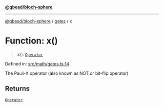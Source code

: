 [**@qbead/bloch-sphere**](../../../../index.md)

***

[@qbead/bloch-sphere](../../../../index.md) / [gates](../index.md) / x

# Function: x()

> **x**(): [`Operator`](../../../../classes/Operator.md)

Defined in: [src/math/gates.ts:14](https://github.com/qbead/bloch-sphere/blob/9ff2dae0481f00679728b83f1e83d06a69a548d1/src/math/gates.ts#L14)

The Pauli-X operator (also known as NOT or bit-flip operator)

## Returns

[`Operator`](../../../../classes/Operator.md)
